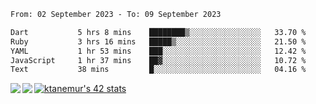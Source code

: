 <!--START_SECTION:waka-->

```txt
From: 02 September 2023 - To: 09 September 2023

Dart           5 hrs 8 mins    ████████▒░░░░░░░░░░░░░░░░   33.70 %
Ruby           3 hrs 16 mins   █████▒░░░░░░░░░░░░░░░░░░░   21.50 %
YAML           1 hr 53 mins    ███░░░░░░░░░░░░░░░░░░░░░░   12.42 %
JavaScript     1 hr 37 mins    ██▓░░░░░░░░░░░░░░░░░░░░░░   10.72 %
Text           38 mins         █░░░░░░░░░░░░░░░░░░░░░░░░   04.16 %
```

<!--END_SECTION:waka-->
<a href="https://github.com/anuraghazra/github-readme-stats">
  <img align="left" src="https://github-readme-stats.vercel.app/api?username=Tanesan&count_private=true&show_icons=true" />
<img align="left" src="https://github-readme-stats.vercel.app/api/top-langs/?username=Tanesan" />
</a>

[![ktanemur's 42 stats](https://badge42.vercel.app/api/v2/cl1wslf6s002109l771rng2w8/stats?cursusId=21&coalitionId=62)](https://github.com/JaeSeoKim/badge42)

